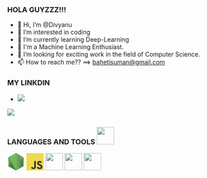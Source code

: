 ### HOLA GUYZZZ!!!

- 👋 Hi, I’m @Divyanu
- 👀 I’m interested in coding
- 🌱 I’m currently learning Deep-Learning
- 🤖 I'm a Machine Learning Enthusiast.
- 💞️ I’m looking for exciting work in the field of Computer Science.
- 📫 How to reach me?? ==> bahetisuman@gmail.com

### MY LINKDIN
- <img src="https://img.icons8.com/material-outlined/50/000000/linkedin--v2.png">


<img src  = "https://github-readme-stats.vercel.app/api?username=Divyanu&&show_icons=true&title_color=EEC935&icon_color=bb2acf&text_color=08E78B&bg_color=151515">

### LANGUAGES AND TOOLS <img src="https://camo.githubusercontent.com/beb64ff21c883e318e4f5db5231c2ba4175705bea1c9249e82a41ab375db4f75/68747470733a2f2f6d65646961322e67697068792e636f6d2f6d656469612f51737347456d706b79454f684243623765312f67697068792e6769663f6369643d656366303565343761306e336769316266716e74716d6f62386739616964316f796a327772336473336d67373030626c267269643d67697068792e676966" width="40" height="40">
<img src="https://raw.githubusercontent.com/github/explore/80688e429a7d4ef2fca1e82350fe8e3517d3494d/topics/nodejs/nodejs.png" width="40" height="40">  <img src="https://raw.githubusercontent.com/github/explore/80688e429a7d4ef2fca1e82350fe8e3517d3494d/topics/javascript/javascript.png" width="40" height="40">  <img src="https://camo.githubusercontent.com/1d60a65352c961dc0bc3bfcddb926a34787b47ffced9bcadeaea32962297ef5a/68747470733a2f2f696d672e736869656c64732e696f2f62616467652f2d507974686f6e2d3035313232413f7374796c653d666c6174266c6f676f3d707974686f6e" width="40" height="40">  <img src="https://camo.githubusercontent.com/710c84b9d05c2aabc0bededda64d2b6b39c4940b589cac9fa94eb1f7807ed07c/68747470733a2f2f696d672e736869656c64732e696f2f62616467652f6e756d70792532302d2532333031333234332e7376673f267374796c653d666c6174266c6f676f3d6e756d7079266c6f676f436f6c6f723d7768697465" width="40" height="40">  <img src="https://camo.githubusercontent.com/ffa8bf2c88652133a336526ef20b87fa6bcc0e79f71af662e52c35b7a5fbe86c/68747470733a2f2f75706c6f61642e77696b696d656469612e6f72672f77696b6970656469612f656e2f332f33302f4a6176615f70726f6772616d6d696e675f6c616e67756167655f6c6f676f2e737667" width="40" height="40"> 
